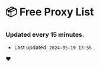 # :package: Free Proxy List
### Updated every 15 minutes.

- Last updated: `2024-05-19 13:55`

:heart:
